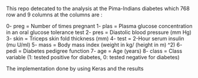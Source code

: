 This repo detecated to the analysis at the Pima-Indians diabetes which 768 row and 9 columns at the columns are :

0- preg = Number of times pregnant
1- plas = Plasma glucose concentration in an oral glucose tolerance test
2- pres = Diastolic blood pressure (mm Hg)
3- skin = Triceps skin fold thickness (mm)
4- test = 2-Hour serum insulin (mu U/ml)
5- mass = Body mass index (weight in kg/ (height in m) ^2)
6- pedi = Diabetes pedigree function
7- age = Age (years)
8- class = Class variable (1: tested positive for diabetes, 0: tested negative for diabetes)


The implementation done by using Keras and the results 
